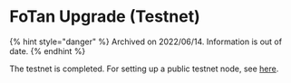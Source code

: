 # FoTan Upgrade (Testnet)

{% hint style="danger" %}
Archived on 2022/06/14. Information is out of date.
{% endhint %}

The testnet is completed. For setting up a public testnet node, see [here](../../../validator/likecoin-chain-node/setup-a-node/).

